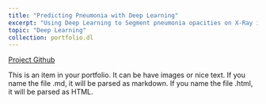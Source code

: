 ```yaml
---
title: "Predicting Pneumonia with Deep Learning"
excerpt: "Using Deep Learning to Segment pneumonia opacities on X-Ray images. <br/>"
topic: "Deep Learning"
collection: portfolio.dl
---
```


[Project Github](https://github.com/NetoPedro/DeepLearningProject)

This is an item in your portfolio. It can be have images or nice text. If you name the file .md, it will be parsed as markdown. If you name the file .html, it will be parsed as HTML. 
